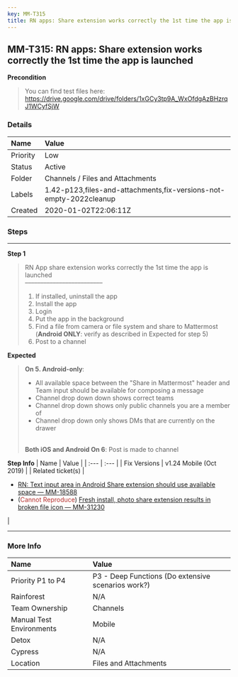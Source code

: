 ```yaml
---
key: MM-T315
title: RN apps: Share extension works correctly the 1st time the app is launched
---
```


## MM-T315: RN apps: Share extension works correctly the 1st time the app is launched

**Precondition**

> <article>You can find test files here: <a href="https://drive.google.com/drive/folders/1xGCy3tp9A_WxOfdgAzBHzrqJ1WCyfSjW" rel="noopener noreferrer" target="_blank">https://drive.google.com/drive/folders/1xGCy3tp9A_WxOfdgAzBHzrqJ1WCyfSjW</a></article>

### Details

| Name     | Value                                                              |
| :------- | :----------------------------------------------------------------- |
| Priority | Low                                                                |
| Status   | Active                                                             |
| Folder   | Channels / Files and Attachments                                   |
| Labels   | 1.42-p123,files-and-attachments,fix-versions-not-empty-2022cleanup |
| Created  | 2020-01-02T22:06:11Z                                               |

### Steps

<hr/>

**Step 1**

> <article>RN App share extension works correctly the 1st time the app is launched<br>–––––––––––––––––––––––––<ol><li>If installed, uninstall the app</li><li>Install the app</li><li>Login</li><li>Put the app in the background</li><li>Find a file from camera or file system and share to Mattermost <br>(<strong>Android ONLY</strong>: verify as described in Expected for step 5)</li><li>Post to a channel</li></ol></article>

**Expected**

> <article><strong>On 5. Android-only</strong>:<ul><li>All available space between the "Share in Mattermost" header and Team input should be available for composing a message</li><li>Channel drop down down shows correct teams</li><li>Channel drop down shows only public channels you are a member of</li><li>Channel drop down only shows DMs that are currently on the drawer</li></ul><br><strong>Both iOS and Android&nbsp;</strong><strong>On 6</strong>: Post is made to channel</article>

**Step Info**
| Name | Value |
| :--- | :--- |
| Fix Versions | v1.24 Mobile (Oct 2019) |
| Related ticket(s) | <ul><li><a href="https://mattermost.atlassian.net/browse/MM-18588">RN: Text input area in Android Share extension should use available space — MM-18588</a></li><li>(<span style="color: rgb(184, 49, 47);">Cannot Reproduce</span>) <a href="https://mattermost.atlassian.net/browse/MM-31230">Fresh install, photo share extension results in broken file icon — MM-31230</a></li></ul> |

<hr/>

### More Info

| Name                     | Value                                              |
| :----------------------- | :------------------------------------------------- |
| Priority P1 to P4        | P3 - Deep Functions (Do extensive scenarios work?) |
| Rainforest               | N/A                                                |
| Team Ownership           | Channels                                           |
| Manual Test Environments | Mobile                                             |
| Detox                    | N/A                                                |
| Cypress                  | N/A                                                |
| Location                 | Files and Attachments                              |
